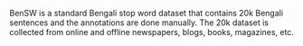 BenSW is a standard Bengali stop word dataset that contains 20k Bengali sentences and the annotations are done manually. The 20k dataset is collected from online and offline newspapers, blogs, books, magazines, etc.
